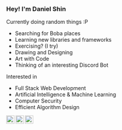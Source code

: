 ### Hey! I'm Daniel Shin
Currently doing random things :P
- Searching for Boba places
- Learning new libraries and frameworks
- Exercising? (I try)
- Drawing and Designing
- Art with Code
- Thinking of an interesting Discord Bot

Interested in
- Full Stack Web Development
- Artificial Intelligence & Machine Learning
- Computer Security
- Efficient Algorithm Design

<!-- Contacts -->
[<img align="left" alt="LinkedIn" width="22px" src="https://cdn.jsdelivr.net/npm/simple-icons@v3/icons/linkedin.svg" />][linkedin]
[<img align="left" alt="GitHub" width="22px" src="https://cdn.jsdelivr.net/npm/simple-icons@v3/icons/github.svg" />][github]
[<img align="left" alt="Instagram" width="22px" src="https://cdn.jsdelivr.net/npm/simple-icons@v3/icons/instagram.svg" />][instagram]

<br />
<!-- Tools and Technologies -->

<!-- Links -->
[linkedin]: https://www.linkedin.com/in/kyuds/
[instagram]: https://www.instagram.com/kyu.ds/
[github]: https://github.com/kyuds

